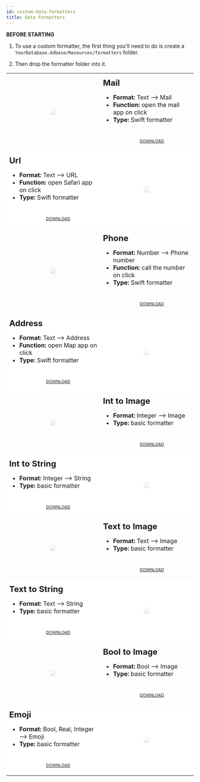 ```yaml
---
id: custom-data-formatters
title: Data Formatters
---
```



<div markdown="1" class = "tips">

**BEFORE STARTING**

1. To use a custom formatter, the first thing you'll need to do is create a `YourDatabase.4dbase/Resources/formatters` folder.

2. Then drop the formatter folder into it.

</div>

<div markdown="1" style="height: auto;">
<table>
<col width="50%">
<col width="50%">
<tr>
  <td style="height: auto; vertical-align: middle;text-align: center; border-color: #FFFFFF">
  <img style="max-height: 300px; opacity: 0.2" src="../assets/en/template-formatters/formatter-mail.png"/>
  </td>
  <td style="height: auto; vertical-align: middle;border-color: #FFFFFF">
  <h1 style="margin-top: 10px; font-size:22px">Mail</h1>
  <ul style="font-size:16px">
  <li><strong>Format:</strong> Text ⟶ Mail</li>
  <li><strong>Function:</strong> open the mail app on click</li>
  <li><strong>Type:</strong> Swift formatter</li>
  <div markdown="1" style="text-align: center; margin-top: 40px;">
  <a class="button" style="width: 50%; font-size: 11px" href="../assets/en/template-formatters/formatterMail.zip">DOWNLOAD</a></div>
  </td>
  </tr>
<tr>
  <td style="height: auto; vertical-align: middle;border-color: #FFFFFF;background-color: #FFFFFF">
  <h1 style="margin-top: 10px; font-size:22px">Url</h1>
  <ul style="font-size:16px">
  <li><strong>Format:</strong> Text ⟶ URL</li>
  <li><strong>Function:</strong> open Safari app on click</li>
  <li><strong>Type:</strong> Swift formatter</li>

  <div markdown="1" style="text-align: center; margin-top: 40px;">
  <a class="button" style="width: 50%; font-size: 11px" href="../assets/en/template-formatters/formatterUrl.zip">DOWNLOAD</a></div>
  </td>
  <td style="height: auto; vertical-align: middle;text-align: center; border-color: #FFFFFF;background-color: #FFFFFF">
  <img style="max-height: 300px; opacity: 0.2" src="../assets/en/template-formatters/formatter-link.png"/>
  </td>
  </tr>
<tr>
  <td style="height: auto; vertical-align: middle;text-align: center; border-color: #FFFFFF">
  <img style="max-height: 300px; opacity: 0.2" src="../assets/en/template-formatters/formatter-phone.png"/>
  </td>
  <td style="height: auto; vertical-align: middle;border-color: #FFFFFF">
  <h1 style="margin-top: 10px; font-size:22px">Phone</h1>
  <ul style="font-size:16px">
  <li><strong>Format:</strong> Number ⟶ Phone number</li>
  <li><strong>Function:</strong> call the number on click</li>
  <li><strong>Type:</strong> Swift formatter</li>
  <div markdown="1" style="text-align: center; margin-top: 40px;">
  <a class="button" style="width: 50%; font-size: 11px" href="../assets/en/template-formatters/formatterPhone.zip">DOWNLOAD</a></div>
  </td>
  </tr>
<tr>
  <td style="height: auto; vertical-align: middle;border-color: #FFFFFF;background-color: #FFFFFF">
  <h1 style="margin-top: 10px; font-size:22px">Address</h1>
  <ul style="font-size:16px">
  <li><strong>Format:</strong> Text ⟶ Address</li>
  <li><strong>Function:</strong> open Map app on click</li>
  <li><strong>Type:</strong> Swift formatter</li>
  <div markdown="1" style="text-align: center; margin-top: 40px;">
  <a class="button" style="width: 50%; font-size: 11px" href="../assets/en/template-formatters/formatterAddress.zip">DOWNLOAD</a></div>
  </td>
  <td style="height: auto; vertical-align: middle;text-align: center; border-color: #FFFFFF;background-color: #FFFFFF">
  <img style="max-height: 300px; opacity: 0.2" src="../assets/en/template-formatters/formatter-adress.png"/>
  </td>
  </tr>
<tr>
  <td style="height: auto; vertical-align: middle;text-align: center; border-color: #FFFFFF">
  <img style="max-height: 300px; opacity: 0.2" src="../assets/en/template-formatters/formatter-Int-to-Image.png"/>
  </td>
  <td style="height: auto; vertical-align: middle;border-color: #FFFFFF">
  <h1 style="margin-top: 10px; font-size:22px">Int to Image</h1>
  <ul style="font-size:16px">
  <li><strong>Format:</strong> Integer ⟶ Image</li>
  <li><strong>Type:</strong> basic formatter</li>
  <div markdown="1" style="text-align: center; margin-top: 40px;">
  <a class="button" style="width: 50%; font-size: 11px" href="../assets/en/template-formatters/formatterInttoImage.zip">DOWNLOAD</a></div>
  </td>
  </tr>
<tr>
  <td style="height: auto; vertical-align: middle;border-color: #FFFFFF;background-color: #FFFFFF">
  <h1 style="margin-top: 10px; font-size:22px">Int to String</h1>
  <ul style="font-size:16px">
  <li><strong>Format:</strong> Integer ⟶ String</li>
  <li><strong>Type:</strong> basic formatter</li>
  <div markdown="1" style="text-align: center; margin-top: 40px;">
  <a class="button" style="width: 50%; font-size: 11px" href="../assets/en/template-formatters/formatterInttoString.zip">DOWNLOAD</a></div>
  </td>
  <td style="height: auto; vertical-align: middle;text-align: center; border-color: #FFFFFF;background-color: #FFFFFF">
  <img style="max-height: 300px; opacity: 0.2" src="../assets/en/template-formatters/formatter-Int-to-String.png"/>
  </td>
  </tr>
<tr>
  <td style="height: auto; vertical-align: middle;text-align: center; border-color: #FFFFFF">
  <img style="max-height: 300px; opacity: 0.2" src="../assets/en/template-formatters/formatter-text-to-Image.png"/>
  </td>
  <td style="height: auto; vertical-align: middle;border-color: #FFFFFF">
  <h1 style="margin-top: 10px; font-size:22px">Text to Image</h1>
  <ul style="font-size:16px">
  <li><strong>Format:</strong> Text ⟶ Image</li>
  <li><strong>Type:</strong> basic formatter</li>
  <div markdown="1" style="text-align: center; margin-top: 40px;">
  <a class="button" style="width: 50%; font-size: 11px" href="../assets/en/template-formatters/formatterTexttoImage.zip">DOWNLOAD</a></div>
  </td>
  </tr>
<tr>
  <td style="height: auto; vertical-align: middle;border-color: #FFFFFF;background-color: #FFFFFF">
  <h1 style="margin-top: 10px; font-size:22px">Text to String</h1>
  <ul style="font-size:16px">
  <li><strong>Format:</strong> Text ⟶ String</li>
  <li><strong>Type:</strong> basic formatter</li>
  <div markdown="1" style="text-align: center; margin-top: 40px;">
  <a class="button" style="width: 50%; font-size: 11px" href="../assets/en/template-formatters/formatterTexttoString.zip">DOWNLOAD</a></div>
  </td>
  <td style="height: auto; vertical-align: middle;text-align: center; border-color: #FFFFFF;background-color: #FFFFFF">
  <img style="max-height: 300px; opacity: 0.2" src="../assets/en/template-formatters/formatter-text-to-string.png"/>
  </td>
  </tr>
<tr>
  <td style="height: auto; vertical-align: middle;text-align: center; border-color: #FFFFFF">
  <img style="max-height: 300px; opacity: 0.2" src="../assets/en/template-formatters/formatter-Bool-to-Image.png"/>
  </td>
  <td style="height: auto; vertical-align: middle;border-color: #FFFFFF">
  <h1 style="margin-top: 10px; font-size:22px">Bool to Image</h1>
  <ul style="font-size:16px">
  <li><strong>Format:</strong> Bool ⟶ Image</li>
  <li><strong>Type:</strong> basic formatter</li>
  <div markdown="1" style="text-align: center; margin-top: 40px;">
  <a class="button" style="width: 50%; font-size: 11px" href="../assets/en/template-formatters/formatterBooltoImage.zip">DOWNLOAD</a></div>
  </td>
  </tr>
<tr>
  <td style="height: auto; vertical-align: middle;border-color: #FFFFFF;background-color: #FFFFFF">
  <h1 style="margin-top: 10px; font-size:22px">Emoji</h1>
  <ul style="font-size:16px">
  <li><strong>Format:</strong> Bool, Real, Integer ⟶ Emoji</li>
  <li><strong>Type:</strong> basic formatter</li>
  <div markdown="1" style="text-align: center; margin-top: 40px;">
  <a class="button" style="width: 50%; font-size: 11px" href="../assets/en/template-formatters/formatterGenderEmoji.zip">DOWNLOAD</a></div>
  </td>
  <td style="height: auto; vertical-align: middle;text-align: center; border-color: #FFFFFF;background-color: #FFFFFF">
  <img style="max-height: 300px; opacity: 0.2" src="../assets/en/template-formatters/formatter-gender-emoji.png"/>
  </td>
  </tr>
</table>
</div>


